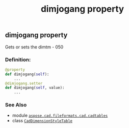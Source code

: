 ﻿---
title: dimjogang property
second_title: Aspose.CAD for Python via .NET API References
description: 
type: docs
weight: 470
url: /aspose.cad.fileformats.cad.cadtables/caddimensionstyletable/dimjogang/
is_root: false
---

## dimjogang property


Gets or sets the dimtm - 050
### Definition:
```python
@property
def dimjogang(self):
    ...
@dimjogang.setter
def dimjogang(self, value):
    ...
```

### See Also
* module [`aspose.cad.fileformats.cad.cadtables`](../../)
* class [`CadDimensionStyleTable`](/cad/python-net/aspose.cad.fileformats.cad.cadtables/caddimensionstyletable)
